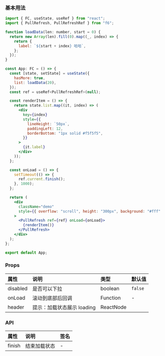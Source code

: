 <div class="block-panel"><h3>基本用法</h3>

```jsx
import { FC, useState, useRef } from "react";
import { PullRefresh, PullRefreshRef } from "f6";

function loadData(len: number, start = 0) {
  return new Array(len).fill(0).map((_, index) => {
    return {
      label: `${start + index} 哈哈`,
    };
  });
}

const App: FC = () => {
  const [state, setState] = useState({
    hasMore: true,
    list: loadData(20),
  });
  const ref = useRef<PullRefreshRef>(null);

  const renderItem = () => {
    return state.list.map((it, index) => (
      <div
        key={index}
        style={{
          lineHeight: `50px`,
          paddingLeft: 12,
          borderBottom: "1px solid #f5f5f5",
        }}
      >
        {it.label}
      </div>
    ));
  };

  const onLoad = () => {
    setTimeout(() => {
      ref.current.finish();
    }, 1000);
  };

  return (
    <div
      className="demo"
      style={{ overflow: "scroll", height: "300px", background: "#fff" }}
    >
      <PullRefresh ref={ref} onLoad={onLoad}>
        {renderItem()}
      </PullRefresh>
    </div>
  );
};

export default App;
```
</div>

### Props

| 属性 | 说明 | 类型 | 默认值 |
| :-  | :- | :- | :- |
| disabled | 是否可以下拉 | boolean | `false` |
| onLoad | 滚动到底部后回调 | Function | - |
| header | 提示：加载状态展示 loading | ReactNode |

### API

| 属性 | 说明 | 签名 |
| :-  | :- | :- |
| finish | 结束加载状态 | - |